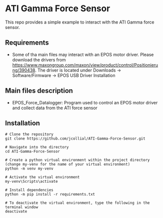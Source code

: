 
# ATI Gamma Force Sensor

This repo provides a simple example to interact with the ATI Gamma force sensor.

## Requirements
- Some of tha main files may interact with an EPOS motor driver. Please download the drivers from https://www.maxongroup.com/maxon/view/product/control/Positionierung/390438. The driver is located under Downloads -> Software/Firmware -> EPOS USB Driver Installation

## Main files description

- EPOS_Force_Datalogger: Program used to control an EPOS motor driver and collect data from the ATI force sensor

## Installation

```shell
# Clone the repository
git clone https://github.com/jcollial/ATI-Gamma-Force-Sensor.git

# Navigate into the directory
cd ATI-Gamma-Force-Sensor

# Create a python virtual environment within the project directory (change my-venv for the name of your virtual environment)
python -m venv my-venv

# Activate the virtual environment
my-venv\Scripts\activate

# Install dependencies
python -m pip install -r requirements.txt

# To deactivate the virtual environment, type the following in the terminal window
deactivate